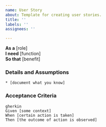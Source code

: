 ```yaml
---
name: User Story
about: Template for creating user stories.
title: ''
labels: ''
assignees: ''

---
```


**As a** [role]  
**I need** [function]  
**So that** [benefit]  
      
### Details and Assumptions
    * [document what you know]
    
### Acceptance Criteria     
    gherkin 
    Given [some context]
    When [certain action is taken]
    Then [the outcome of action is observed]

